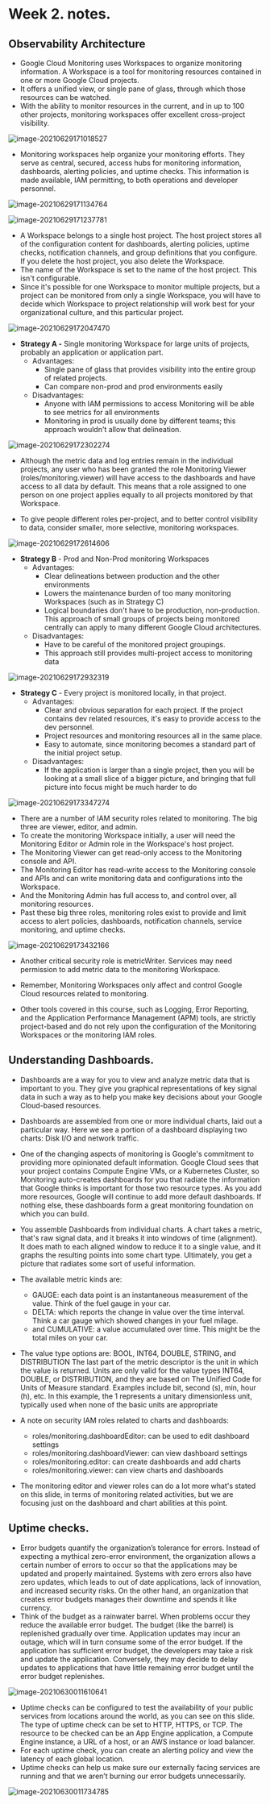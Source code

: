 # Week 2. notes.

## Observability Architecture

- Google Cloud Monitoring uses Workspaces to organize monitoring information. A Workspace is a tool for monitoring resources contained in one or more Google Cloud projects.
- It offers a unified view, or single pane of glass, through which those resources can be watched.
- With the ability to monitor resources in the current, and in up to 100 other projects, monitoring workspaces offer excellent cross-project visibility.

![image-20210629171018527](./images/image-20210629171018527.png)

- Monitoring workspaces help organize your monitoring efforts. They serve as central, secured, access hubs for monitoring information, dashboards, alerting policies, and uptime checks. This information is made available, IAM permitting, to both operations and developer personnel.

![image-20210629171134764](./images/image-20210629171134764.png)

![image-20210629171237781](./images/image-20210629171237781.png)

- A Workspace belongs to a single host project. The host project stores all of the configuration content for dashboards, alerting policies, uptime checks, notification channels, and group definitions that you configure. If you delete the host project, you also delete the Workspace.
- The name of the Workspace is set to the name of the host project. This isn't configurable.
- Since it's possible for one Workspace to monitor multiple projects, but a project can be monitored from only a single Workspace, you will have to decide which Workspace to project relationship will work best for your organizational culture, and this particular project.

![image-20210629172047470](./images/image-20210629172047470.png)

- **Strategy A -** Single monitoring Workspace for large units of projects, probably an application or application part. 
  - Advantages:
    - Single pane of glass that provides visibility into the entire group of related projects.
    - Can compare non-prod and prod environments easily
  - Disadvantages:
    - Anyone with IAM permissions to access Monitoring will be able to see metrics for all environments
    - Monitoring in prod is usually done by different teams; this approach wouldn't allow that delineation.

![image-20210629172302274](./images/image-20210629172302274.png)



- Although the metric data and log entries remain in the individual projects, any user who has been granted the role Monitoring Viewer (roles/monitoring.viewer) will have access to the dashboards and have access to all data by default. This means that a role assigned to one person on one project applies equally to all projects monitored by that Workspace.

- To give people different roles per-project, and to better control visibility to data, consider smaller, more selective, monitoring workspaces.

![image-20210629172614606](./images/image-20210629172614606.png)

- **Strategy B** - Prod and Non-Prod monitoring Workspaces
  - Advantages:
    - Clear delineations between production and the other environments
    - Lowers the maintenance burden of too many monitoring Workspaces (such as in Strategy C)
    - Logical boundaries don't have to be production, non-production. This approach of small groups of projects being monitored centrally can apply to many different Google Cloud architectures.
  - Disadvantages:
    - Have to be careful of the monitored project groupings.
    - This approach still provides multi-project access to monitoring data

![image-20210629172932319](./images/image-20210629172932319.png)

- **Strategy C** - Every project is monitored locally, in that project.
  - Advantages:
    - Clear and obvious separation for each project. If the project contains dev related resources, it's easy to provide access to the dev personnel.
    - Project resources and monitoring resources all in the same place.
    - Easy to automate, since monitoring becomes a standard part of the initial project setup.
  - Disadvantages:
    - If the application is larger than a single project, then you will be looking at a small slice of a bigger picture, and bringing that full picture into focus might be much harder to do



![image-20210629173347274](./images/image-20210629173347274.png)

- There are a number of IAM security roles related to monitoring. The big three are viewer, editor, and admin.
- To create the monitoring Workspace initially, a user will need the Monitoring Editor or Admin role in the Workspace's host project.
- The Monitoring Viewer can get read-only access to the Monitoring console and API.
- The Monitoring Editor has read-write access to the Monitoring console and APIs and can write monitoring data and configurations into the Workspace.
- And the Monitoring Admin has full access to, and control over, all monitoring resources.
- Past these big three roles, monitoring roles exist to provide and limit access to alert policies, dashboards, notification channels, service monitoring, and uptime checks. 



![image-20210629173432166](./images/image-20210629173432166.png)

- Another critical security role is metricWriter. Services may need permission to add metric data to the monitoring Workspace.



- Remember, Monitoring Workspaces only affect and control Google Cloud resources related to monitoring. 
- Other tools covered in this course, such as Logging, Error Reporting, and the Application Performance Management (APM) tools, are strictly project-based and do not rely upon the configuration of the Monitoring Workspaces or the monitoring IAM roles.



## Understanding Dashboards.

- Dashboards are a way for you to view and analyze metric data that is important to you. They give you graphical representations of key signal data in such a way as to help you make key decisions about your Google Cloud-based resources.
- Dashboards are assembled from one or more individual charts, laid out a particular way. Here we see a portion of a dashboard displaying two charts: Disk I/O and network traffic.
- One of the changing aspects of monitoring is Google's commitment to providing more opinionated default information. Google Cloud sees that your project contains Compute Engine VMs, or a Kubernetes Cluster, so Monitoring auto-creates dashboards for you that radiate the information that Google thinks is important for those two resource types. As you add more resources, Google will continue to add more default dashboards. If nothing else, these dashboards form a great monitoring foundation on which you can build.

- You assemble Dashboards from individual charts. A chart takes a metric, that's raw signal data, and it breaks it into windows of time (alignment). It does math to each aligned window to reduce it to a single value, and it graphs the resulting points into some chart type. Ultimately, you get a picture that radiates some sort of useful information.
- The available metric kinds are:
  - GAUGE: each data point is an instantaneous measurement of the value. Think of the fuel gauge in your car.
  - DELTA: which reports the change in value over the time interval. Think a car gauge which showed changes in your fuel milage.
  - and CUMULATIVE: a value accumulated over time. This might be the total miles on your car.

- The value type options are: BOOL, INT64, DOUBLE, STRING, and DISTRIBUTION The last part of the metric descriptor is the unit in which the value is returned. Units are only valid for the value types INT64, DOUBLE, or DISTRIBUTION, and they are based on The Unified Code for Units of Measure standard. Examples include bit, second (s), min, hour (h), etc. In this example, the 1 represents a unitary dimensionless unit, typically used when none of the basic units are appropriate



- A note on security IAM roles related to charts and dashboards:
  - roles/monitoring.dashboardEditor: can be used to edit dashboard settings
  - roles/monitoring.dashboardViewer: can view dashboard settings
  - roles/monitoring.editor: can create dashboards and add charts
  - roles/monitoring.viewer: can view charts and dashboards
- The monitoring editor and viewer roles can do a lot more what's stated on this slide, in terms of monitoring related activities, but we are focusing just on the dashboard and chart abilities at this point.



## Uptime checks.

- Error budgets quantify the organization’s tolerance for errors. Instead of expecting a mythical zero-error environment, the organization allows a certain number of errors to occur so that the applications may be updated and properly maintained. Systems with zero errors also have zero updates, which leads to out of date applications, lack of innovation, and increased security risks. On the other hand, an organization that creates error budgets manages their downtime and spends it like currency.
- Think of the budget as a rainwater barrel. When problems occur they reduce the available error budget. The budget (like the barrel) is replenished gradually over time. Application updates may incur an outage, which will in turn consume some of the error budget. If the application has sufficient error budget, the developers may take a risk and update the application. Conversely, they may decide to delay updates to applications that have little remaining error budget until the error budget replenishes.

![image-20210630011610641](./images/image-20210630011610641.png)

- Uptime checks can be configured to test the availability of your public services from locations around the world, as you can see on this slide. The type of uptime check can be set to HTTP, HTTPS, or TCP. The resource to be checked can be an App Engine application, a Compute Engine instance, a URL of a host, or an AWS instance or load balancer.
- For each uptime check, you can create an alerting policy and view the latency of each global location.
- Uptime checks can help us make sure our externally facing services are running and that we aren’t burning our error budgets unnecessarily.

![image-20210630011734785](./images/image-20210630011734785.png)

